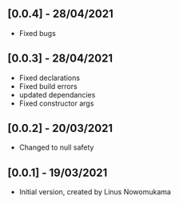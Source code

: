 ## [0.0.4] - 28/04/2021
* Fixed bugs
## [0.0.3] - 28/04/2021

* Fixed declarations
* Fixed build errors
* updated dependancies
* Fixed constructor args

## [0.0.2] - 20/03/2021

* Changed to null safety

## [0.0.1] - 19/03/2021

* Initial version, created by Linus Nowomukama